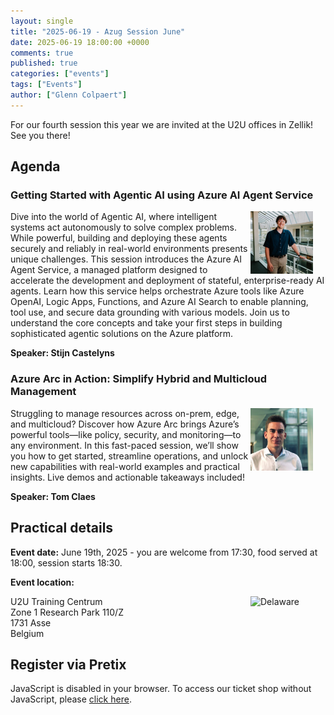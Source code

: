 ```yaml
---
layout: single
title: "2025-06-19 - Azug Session June"
date: 2025-06-19 18:00:00 +0000
comments: true
published: true
categories: ["events"]
tags: ["Events"]
author: ["Glenn Colpaert"]
---
```


For our fourth session this year we are invited at the U2U offices in Zellik! See you there!

## Agenda

### Getting Started with Agentic AI using Azure AI Agent Service

<img src="/assets/media/speakers/stijn-castelyns.jpg" alt="Stijn Castelyns" align="right" height="100" width="100" style="margin-right: 20px;">
Dive into the world of Agentic AI, where intelligent systems act autonomously to solve complex problems. While powerful, building and deploying these agents securely and reliably in real-world environments presents unique challenges. This session introduces the Azure AI Agent Service, a managed platform designed to accelerate the development and deployment of stateful, enterprise-ready AI agents. Learn how this service helps orchestrate Azure tools like Azure OpenAI, Logic Apps, Functions, and Azure AI Search to enable planning, tool use, and secure data grounding with various models. Join us to understand the core concepts and take your first steps in building sophisticated agentic solutions on the Azure platform.

**Speaker: Stijn Castelyns**

### Azure Arc in Action: Simplify Hybrid and Multicloud Management

<img src="/assets/media/speakers/tom-claes.jpg" alt="Tom Claes" align="right" height="100" width="100" style="margin-right: 20px;">
Struggling to manage resources across on-prem, edge, and multicloud? Discover how Azure Arc brings Azure’s powerful tools—like policy, security, and monitoring—to any environment. In this fast-paced session, we’ll show you how to get started, streamline operations, and unlock new capabilities with real-world examples and practical insights. Live demos and actionable takeaways included!

**Speaker:  Tom Claes**

## Practical details

**Event date:** June 19th, 2025 - you are welcome from 17:30, food served at 18:00, session starts 18:30.

**Event location:**<br />

<img width="120" height="60" align="right" alt="Delaware" src="/assets/media/sponsors/logo-u2u.png">U2U Training Centrum<br/>
Zone 1 Research Park 110/Z <br/>
1731 Asse<br/>
Belgium

## Register via Pretix

<link rel="stylesheet" type="text/css" href="https://pretix.eu/azug/20250619/widget/v1.css">
<script type="text/javascript" src="https://pretix.eu/widget/v1.en.js" async></script>
<pretix-widget event="https://pretix.eu/azug/20250619/" single-item-select="button"></pretix-widget>
<noscript>
   <div class="pretix-widget">
        <div class="pretix-widget-info-message">
            JavaScript is disabled in your browser. To access our ticket shop without JavaScript, please <a target="_blank" rel="noopener" href="https://pretix.eu/azug/20250619/">click here</a>.
        </div>
    </div>
</noscript>
